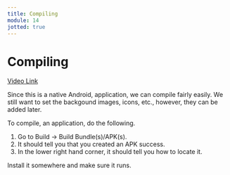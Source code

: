 ```yaml
---
title: Compiling
module: 14
jotted: true
---
```


# Compiling

<a href="https://umontana.zoom.us/rec/play/u50vduD8_2o3TICUsASDB_5wW43oJv-s1SkY__cFyBq8AndVOlPzYrtEMbRzwJe6mJqLZdacvAi9LMs?continueMode=true&_x_zm_rtaid=G4Add6vVSduO6RsyHuAu_A.1586561511718.8a343e83de4846f70f0030d0dc81d501&_x_zm_rhtaid=994">Video Link</a>

Since this is a native Android, application, we can compile fairly easily.  We still want to set the backgound images, icons, etc., however, they can be added later.

To compile, an application, do the following.

1. Go to Build -> Build Bundle(s)/APK(s).
2. It should tell you that you created an APK success.
3. In the lower right hand corner, it should tell you how to locate it.

Install it somewhere and make sure it runs.
